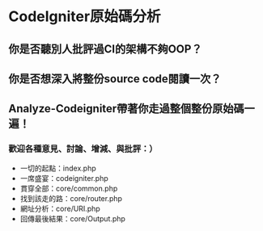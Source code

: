 # CodeIgniter原始碼分析
## 你是否聽別人批評過CI的架構不夠OOP？
## 你是否想深入將整份source code閱讀一次？
## Analyze-Codeigniter帶著你走過整個整份原始碼一遍！
### 歡迎各種意見、討論、增減、與批評：）
* 一切的起點：index.php
* 一席盛宴：codeigniter.php
* 貫穿全部：core/common.php
* 找到該走的路：core/router.php
* 網址分析：core/URI.php
* 回傳最後結果：core/Output.php
